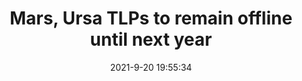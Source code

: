 ---
"title": "Mars, Ursa TLPs to remain offline until next year"
"date": "2021-9-20 19:55:34"
"feed_name": "OFFSHOREMAG"
"feed_website": "https://www.offshore-mag.com/"
"feed_rss": "https://www.offshore-mag.com/__rss/website-scheduled-content.xml?input=%7B%22sectionAlias%22%3A%22home%22%7D"
"link": "https://www.offshore-mag.com/regional-reports/us-gulf-of-mexico/article/14210630/mars-ursa-tlps-in-the-gulf-of-mexico-to-remain-offline-until-next-year"
"file": "_posts/2021-1-1-6164b5a7d3ea1b87222d2c18f4e377b487373047.md"
"accident": "0"
"drilling": "0"
"dead": "0"
"injured": "0"
---